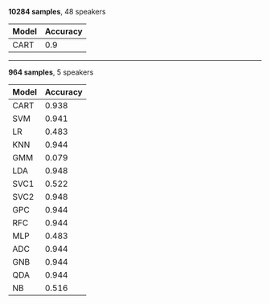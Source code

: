 **10284 samples**, 48 speakers

| Model | Accuracy |
| ----- | -------- |
| CART  | 0.9      |

---

**964 samples**, 5 speakers

| Model | Accuracy |
| ----- | -------- |
| CART  | 0.938    |
| SVM   | 0.941    |
| LR    | 0.483    |
| KNN   | 0.944    |
| GMM   | 0.079    |
| LDA   | 0.948    |
| SVC1  | 0.522    |
| SVC2  | 0.948    |
| GPC   | 0.944    |
| RFC   | 0.944    |
| MLP   | 0.483    |
| ADC   | 0.944    |
| GNB   | 0.944    |
| QDA   | 0.944    |
| NB    | 0.516    |
